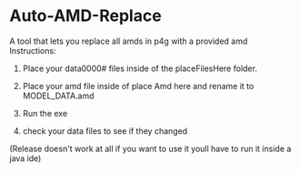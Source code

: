 # Auto-AMD-Replace
A tool that lets you replace all amds in p4g with a provided amd
Instructions:

1) Place your data0000# files inside of the placeFilesHere folder.

2) Place your amd file inside of place Amd here and rename it to MODEL_DATA.amd

3) Run the exe

4) check your data files to see if they changed

(Release doesn't work at all if you want to use it youll have to run it inside a java ide)
